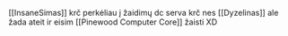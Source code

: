 [[InsaneSimas]] krč perkėliau į žaidimų dc serva krč nes [[Dyzelinas]] ale žada ateit ir eisim [[Pinewood Computer Core]] žaisti XD
